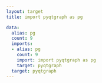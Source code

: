 ```yaml
---
layout: target
title: import pyqtgraph as pg

data:
  alias: pg
  count: 9
  imports:
  - alias: pg
    count: 9
    import: import pyqtgraph as pg
    target: pyqtgraph
  target: pyqtgraph
---
```

